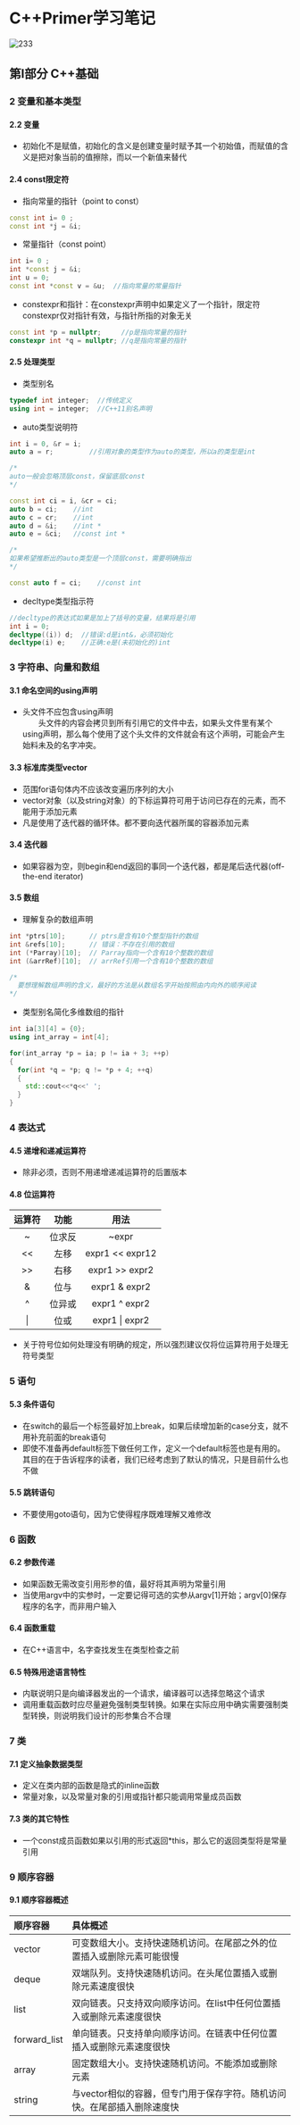 # C++Primer学习笔记
![233](https://github.com/tanfu2/CPP-Primer/blob/master/images/Hhh.jpg)
## 第Ⅰ部分 C++基础
### 2 变量和基本类型
#### 2.2 变量
- 初始化不是赋值，初始化的含义是创建变量时赋予其一个初始值，而赋值的含义是把对象当前的值擦除，而以一个新值来替代
#### 2.4 const限定符
- 指向常量的指针（point to const）
```C++
const int i= 0 ;
const int *j = &i;
```
- 常量指针（const point）
```C++
int i= 0 ;
int *const j = &i;
int u = 0;
const int *const v = &u;  //指向常量的常量指针
```
- constexpr和指针：在constexpr声明中如果定义了一个指针，限定符constexpr仅对指针有效，与指针所指的对象无关
```C++
const int *p = nullptr;     //p是指向常量的指针
constexpr int *q = nullptr; //q是指向常量的指针
```
#### 2.5 处理类型
- 类型别名
```C++
typedef int integer;  //传统定义
using int = integer;  //C++11别名声明
```
- auto类型说明符
```C++
int i = 0, &r = i;
auto a = r;         //引用对象的类型作为auto的类型，所以a的类型是int

/*
auto一般会忽略顶层const，保留底层const
*/

const int ci = i, &cr = ci;
auto b = ci;    //int
auto c = cr;    //int
auto d = &i;    //int *
auto e = &ci;   //const int *

/*
如果希望推断出的auto类型是一个顶层const，需要明确指出
*/

const auto f = ci;    //const int
```
- decltype类型指示符
```C++
//decltype的表达式如果是加上了括号的变量，结果将是引用
int i = 0;
decltype((i)) d;  //错误:d是int&，必须初始化
decltype(i) e;    //正确:e是(未初始化的)int
```
### 3 字符串、向量和数组
#### 3.1 命名空间的using声明
- 头文件不应包含using声明  
&emsp;&emsp;头文件的内容会拷贝到所有引用它的文件中去，如果头文件里有某个using声明，那么每个使用了这个头文件的文件就会有这个声明，可能会产生始料未及的名字冲突。
#### 3.3 标准库类型vector
- 范围for语句体内不应该改变遍历序列的大小
- vector对象（以及string对象）的下标运算符可用于访问已存在的元素，而不能用于添加元素
- 凡是使用了迭代器的循环体。都不要向迭代器所属的容器添加元素
#### 3.4 迭代器
- 如果容器为空，则begin和end返回的事同一个迭代器，都是尾后迭代器(off-the-end iterator)
#### 3.5 数组
- 理解复杂的数组声明
```C++
int *ptrs[10];      // ptrs是含有10个整型指针的数组
int &refs[10];      // 错误：不存在引用的数组
int (*Parray)[10];  // Parray指向一个含有10个整数的数组
int (&arrRef)[10];  // arrRef引用一个含有10个整数的数组

/*
  要想理解数组声明的含义，最好的方法是从数组名字开始按照由内向外的顺序阅读
*/
```
- 类型别名简化多维数组的指针
```C++
int ia[3][4] = {0};
using int_array = int[4];

for(int_array *p = ia; p != ia + 3; ++p)
{
  for(int *q = *p; q != *p + 4; ++q)
  {
    std::cout<<*q<<' ';
  }
}
```
### 4 表达式
#### 4.5 递增和递减运算符
- 除非必须，否则不用递增递减运算符的后置版本
#### 4.8 位运算符
|运算符|功能|用法|
|:----:|:----:|:----:|
|~|位求反|~expr|
|<<|左移|expr1 << expr12|
|>>|右移|expr1 >> expr2|
|&|位与|expr1 & expr2|
|^|位异或|expr1 ^ expr2|
|&#124;|位或|expr1 &#124; expr2|
- 关于符号位如何处理没有明确的规定，所以强烈建议仅将位运算符用于处理无符号类型
### 5 语句
#### 5.3 条件语句
- 在switch的最后一个标签最好加上break，如果后续增加新的case分支，就不用补充前面的break语句
- 即使不准备再default标签下做任何工作，定义一个default标签也是有用的。其目的在于告诉程序的读者，我们已经考虑到了默认的情况，只是目前什么也不做
#### 5.5 跳转语句
- 不要使用goto语句，因为它使得程序既难理解又难修改
### 6 函数
#### 6.2 参数传递
- 如果函数无需改变引用形参的值，最好将其声明为常量引用
- 当使用argv中的实参时，一定要记得可选的实参从argv[1]开始；argv[0]保存程序的名字，而非用户输入
#### 6.4 函数重载
- 在C++语言中，名字查找发生在类型检查之前
#### 6.5 特殊用途语言特性
- 内联说明只是向编译器发出的一个请求，编译器可以选择忽略这个请求
- 调用重载函数时应尽量避免强制类型转换。如果在实际应用中确实需要强制类型转换，则说明我们设计的形参集合不合理
### 7 类
#### 7.1 定义抽象数据类型
- 定义在类内部的函数是隐式的inline函数
- 常量对象，以及常量对象的引用或指针都只能调用常量成员函数
#### 7.3 类的其它特性
- 一个const成员函数如果以引用的形式返回*this，那么它的返回类型将是常量引用
### 9 顺序容器
#### 9.1 顺序容器概述
|顺序容器|具体概述|
|:----|:----|
|vector|可变数组大小。支持快速随机访问。在尾部之外的位置插入或删除元素可能很慢|
|deque|双端队列。支持快速随机访问。在头尾位置插入或删除元素速度很快|
|list|双向链表。只支持双向顺序访问。在list中任何位置插入或删除元素速度很快|
|forward_list|单向链表。只支持单向顺序访问。在链表中任何位置插入或删除元素速度很快|
|array|固定数组大小。支持快速随机访问。不能添加或删除元素|
|string|与vector相似的容器，但专门用于保存字符。随机访问快。在尾部插入删除速度快|
